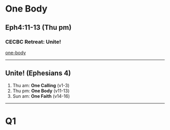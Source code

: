 <!-- .slide: data-background-image="static/bg/unsplash-mE5MBZX5sko-leaves.jpg" -->
# One Body
## Eph4:11-13 (Thu pm)
### CECBC Retreat: Unite!

>>>
[one-body](http://one-body.seanho.com/)

---
<!-- .slide: data-background-image="static/bg/unsplash-mE5MBZX5sko-leaves.jpg" -->
## Unite! (Ephesians 4)
1. <span class="hl1">Thu am</span>:
  **One Calling** <span class="hl2">(v1-3)</span>
2. <span class="hl1">Thu pm</span>:
  **One Body** <span class="hl2">(v11-13)</span>
3. <span class="hl1">Sun am</span>:
  **One Faith** <span class="hl2">(v14-16)</span>

---
<!-- .slide: class="Q" data-background="white" -->
# Q1
